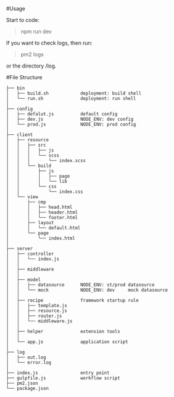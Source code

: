 #Usage

Start to code:

> npm run dev

If you want to check logs, then run:

> pm2 logs

or the directory /log.



#File Structure

    ├── bin
    │   ├── build.sh            deployment: build shell
    │   └── run.sh              deployment: run shell
    │
    ├── config
    │   ├── defalut.js          default config
    │   ├── dev.js              NODE_ENV: dev config
    │   └── prod.js             NODE_ENV: prod config
    │
    ├── client
    │   ├── resource
    │   │   ├── src
    │   │   │   ├── js
    │   │   │   └── scss
    │   │   │       └── index.scss
    │   │   └── build
    │   │       ├── js
    │   │       │   ├── page
    │   │       │   └── lib
    │   │       └── css
    │   │           └── index.css
    │   └── view
    │       ├── cmp
    │       │   ├── head.html
    │       │   ├── header.html
    │       │   └── footer.html
    │       ├── layout
    │       │   └── default.html
    │       └── page
    │           └── index.html
    │
    ├── server
    │   ├── controller
    │   │   └── index.js
    │   │
    │   ├── middleware
    │   │
    │   ├── model
    │   │   ├── datasource      NODE_ENV: st/prod datasource
    │   │   └── mock            NODE_ENV: dev     mock datasource
    │   │
    │   ├── recipe              framework startup rule
    │   │   ├── template.js
    │   │   ├── resource.js
    │   │   ├── router.js
    │   │   └── middleware.js
    │   │
    │   ├── helper              extension tools
    │   │
    │   └── app.js              application script
    │
    ├── log
    │   ├── out.log
    │   └── error.log
    │
    ├── index.js                entry point
    ├── gulpfile.js             workflow script
    ├── pm2.json
    └── package.json
